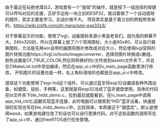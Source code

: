 由于最近在玩绝地潜兵2，游戏里有一个“搓球”的操作，就是按下一组连续的按键可以呼叫对应的支援，正好手边有一块立创的ESP32，就试着做了一个自动搓球的摆件，其实主要是学习，实战价值不大。
项目其实是基于嘉立创的例程修改来的，https://wiki.lckfb.com/zh-hans/szpi-esp32s3/

对于屏幕显示的功能，使用了lvgl，战备图标来源小黑盒老哥们。因为我的屏幕不大，240x320的，所以在屏幕上放了六个常用图标，大小是80x80，可以自行替换图标，方法是先用win自带的画图将图片修改成对应大小，然后使用lvgl官网的图片转换功能https://lvgl.io/tools/imageconverter，选择将图片转换成c数组，颜色设置是CF_TRUE_COLOR,然后将转换好的c文件放到assets文件夹下，并且在CMakeList.txt中添加编译，然后在app_ui.c中的lv_main_page函数里进行修改。
开机图片的设置也是一样，右上角标语啥的也都是在app_ui.c中修改。

搓球这个功能使用了esp-hid这个组件，可以通过蓝牙将esp32设置成各种外围设备，如键盘，鼠标，手柄等，这里就是将esp32当成了蓝牙键盘使用。具体的代码在bt文件夹下ble_hidd_demo.c，拉到最后就能看到，在lv_main_page中调用app_hid_ctrl();函数实现蓝牙连接，此时电脑可以搜索到“HID”蓝牙设备，快速搓球的实现也写在ble_hidd_demo.c中，比较简单，本质接近于“键盘宏”。默认是使用wasd，如果游戏键位改了的话也可以自行更换代码。对于这些函数的调用写在了app_ui.c中，通过freeRTOS进行任务管理。